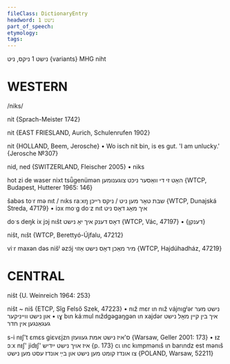 ```yaml
---
fileClass: DictionaryEntry
headword: נישט 1
part_of_speech: 
etymology: 
tags: 
---
```

נישט 1
ניקס, ניט {variants}
MHG niht

WESTERN
========

/niks/

nit {Sprach-Meister 1742}

nit {EAST FRIESLAND, Aurich, Schulenrufen 1902}

nit {HOLLAND, Beem, Jerosche}
	•	Wo isch nit bin, is es gut. 'I am unlucky.' {Jerosche №307}

nid, ned {SWITZERLAND, Fleischer 2005}
	•	niks

hot zi de waser nixt tsǖgenümən האָט זי די וואַסער ניכט צוגענומען {WTCP, Budapest, Hutterer 1965: 146}

šabəs toˑr mə nɩt / nɩks raːxŋ שבת טאָר מען ניט / ניקס רייכן {WTCP, Dunajská Streda, 47179}
	•	iɔx moˑg doˑz nɩt איך מאָג דאָס ניט

doˑs deŋk ix jɔj nɩšt דאָס דענק איך יאָ נישט {WTCP, Vác, 47197}
	•	{דענקן}

ništ, nɩšt {WTCP, Berettyó-Újfalu, 47212}

viˑr maxən dəs nišʲ əzɔ́j מיר מאַכן דאָס נישט אַזוי {WTCP, Hajdúhadház, 47219}

CENTRAL
========

ništ {U. Weinreich 1964: 253}

ništ ~ niš {ETCP, Sîg Felső Szek, 47223}
	•	nɩž mɛr ɩn nɩž vájnɩgʲər נישט מער און נישט ווייניקער
	•	ɩɣ bɩn káːmul nɩždgəgaŋgən ɩn xajdər איך בין קיין מאָל נישט געגאַנגען אין חדר

s-i nᵻʃ't ɛmɛs giɛvɛjzn ס'איז נישט אמת געוועזן {Warsaw, Geller 2001: 173}
	•	ᵻz ɔːx nᵻʃ' jidᵻʃ' איז אויך נישט ייִדיש {p. 173}
cɩ ɩnc kɩmpmənɩš ɩn barɩndz est mənɩš צו אונדז קומט מען נישט און בײַ אונדז עסט מען נישט {POLAND, Warsaw, 52211}
